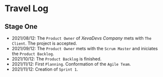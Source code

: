 # Travel Log

## Stage One
- 2021/08/12: The `Product Owner` of *XevaDevs Company* mets with `The Client`. The project is accepted.
- 2021/09/12: The `Product Owner` mets with the `Scrum Master` and iniciates the `Product Backlog`.
- 2021/10/12: The `Product Backlog` is finished.
- 2021/11/12: First `Planning`. Conformation of the `Agile Team`.
- 2021/11/12: Creation of `Sprint 1`.

